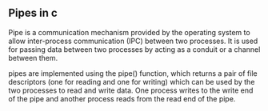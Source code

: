 ## Pipes in c

Pipe is a communication mechanism provided by the operating system to allow
inter-process communication (IPC) between two processes.
It is used for passing data between two processes by acting as a conduit or a channel between them.

pipes are implemented using the pipe() function, which returns a pair of file descriptors (one for reading and one for writing)
which can be used by the two processes to read and write data. One process writes to the write end of the pipe and another process reads from the read end of the pipe.